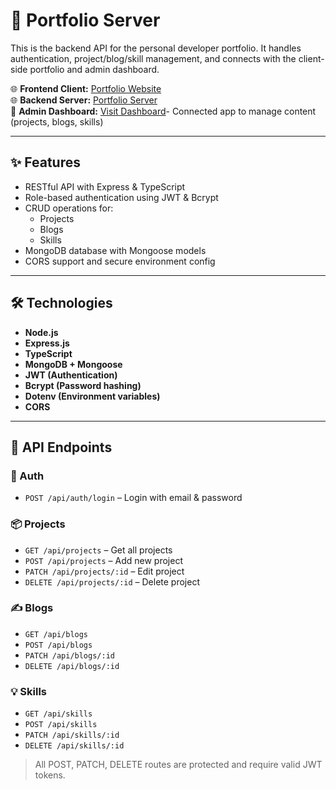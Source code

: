 # 📡 Portfolio Server

This is the backend API for the personal developer portfolio. It handles authentication, project/blog/skill management, and connects with the client-side portfolio and admin dashboard.

🌐 **Frontend Client:** [Portfolio Website](https://subirdas-portfolio.vercel.app/)  
🌐 **Backend Server:** [Portfolio Server](https://my-portfolio-server-five-delta.vercel.app/)  
🔧 **Admin Dashboard:** [Visit Dashboard](https://my-portfolio-dashboard-six.vercel.app/)- Connected app to manage content (projects, blogs, skills)

---

## ✨ Features

- RESTful API with Express & TypeScript
- Role-based authentication using JWT & Bcrypt
- CRUD operations for:
  - Projects
  - Blogs
  - Skills
- MongoDB database with Mongoose models
- CORS support and secure environment config

---

## 🛠 Technologies

- **Node.js**
- **Express.js**
- **TypeScript**
- **MongoDB + Mongoose**
- **JWT (Authentication)**
- **Bcrypt (Password hashing)**
- **Dotenv (Environment variables)**
- **CORS**

---

## 🔐 API Endpoints

### 🔑 Auth
- `POST /api/auth/login` – Login with email & password

### 📦 Projects
- `GET /api/projects` – Get all projects  
- `POST /api/projects` – Add new project  
- `PATCH /api/projects/:id` – Edit project  
- `DELETE /api/projects/:id` – Delete project

### ✍️ Blogs
- `GET /api/blogs`  
- `POST /api/blogs`  
- `PATCH /api/blogs/:id`  
- `DELETE /api/blogs/:id`

### 💡 Skills
- `GET /api/skills`  
- `POST /api/skills`  
- `PATCH /api/skills/:id`  
- `DELETE /api/skills/:id`

> All POST, PATCH, DELETE routes are protected and require valid JWT tokens.


